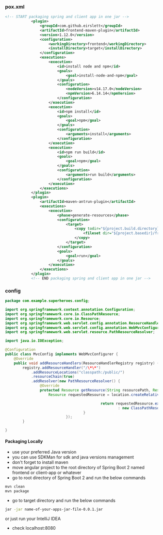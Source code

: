### pox.xml

```xml
<!-- START packaging spring and client app in one jar -->
			<plugin>
				<groupId>com.github.eirslett</groupId>
				<artifactId>frontend-maven-plugin</artifactId>
				<version>1.12.0</version>
				<configuration>
					<workingDirectory>frontend</workingDirectory>
					<installDirectory>target</installDirectory>
				</configuration>
				<executions>
					<execution>
						<id>install node and npm</id>
						<goals>
							<goal>install-node-and-npm</goal>
						</goals>
						<configuration>
							<nodeVersion>v14.17.0</nodeVersion>
							<npmVersion>6.14.14</npmVersion>
						</configuration>
					</execution>
					<execution>
						<id>npm install</id>
						<goals>
							<goal>npm</goal>
						</goals>
						<configuration>
							<arguments>install</arguments>
						</configuration>
					</execution>
					<execution>
						<id>npm run build</id>
						<goals>
							<goal>npm</goal>
						</goals>
						<configuration>
							<arguments>run build</arguments>
						</configuration>
					</execution>
				</executions>
			</plugin>
			<plugin>
				<artifactId>maven-antrun-plugin</artifactId>
				<executions>
					<execution>
						<phase>generate-resources</phase>
						<configuration>
							<target>
								<copy todir="${project.build.directory}/classes/public">
									<fileset dir="${project.basedir}/frontend/dist/ngrx-course"/>
								</copy>
							</target>
						</configuration>
						<goals>
							<goal>run</goal>
						</goals>
					</execution>
				</executions>
			</plugin>
			<!-- END packaging spring and client app in one jar -->
```

### config

```java
package com.example.superheroes.config;

import org.springframework.context.annotation.Configuration;
import org.springframework.core.io.ClassPathResource;
import org.springframework.core.io.Resource;
import org.springframework.web.servlet.config.annotation.ResourceHandlerRegistry;
import org.springframework.web.servlet.config.annotation.WebMvcConfigurer;
import org.springframework.web.servlet.resource.PathResourceResolver;

import java.io.IOException;

@Configuration
public class MvcConfig implements WebMvcConfigurer {
	@Override
	public void addResourceHandlers(ResourceHandlerRegistry registry) {
		registry.addResourceHandler("/\*\*")
			.addResourceLocations("classpath:/public/")
			.resourceChain(true)
			.addResolver(new PathResourceResolver() {
				@Override
				protected Resource getResource(String resourcePath, Resource location) throws IOException {
					Resource requestedResource = location.createRelative(resourcePath);

											return requestedResource.exists() && requestedResource.isReadable() ? requestedResource
													: new ClassPathResource("/public/index.html");
									}
							});
		}

}
```

#### Packaging Locally

- use your preferred Java version
- you can use SDKMan for sdk and java versions management
- don't forget to install maven
- move angular project to the root directory of Spring Boot 2 named frontend or client-app or whatever
- go to root directory of Spring Boot 2 and run the below commands

```zsh
mvn clean
mvn package
```

- go to target directory and run the below commands

```zsh
jar -jar name-of-your-apps-jar-file-0.0.1.jar
```

or just run your IntelliJ IDEA

- check localhost:8080
